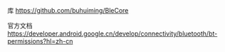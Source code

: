 库
https://github.com/buhuiming/BleCore

官方文档
https://developer.android.google.cn/develop/connectivity/bluetooth/bt-permissions?hl=zh-cn


